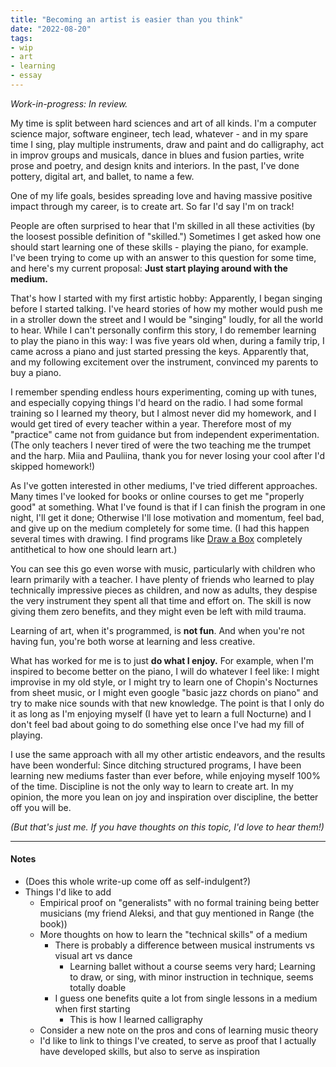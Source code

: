 ```yaml
---
title: "Becoming an artist is easier than you think"
date: "2022-08-20"
tags:
- wip
- art
- learning
- essay
---
```

*Work-in-progress: In review.*

My time is split between hard sciences and art of all kinds.
I'm a computer science major, software engineer, tech lead, whatever - and in my spare time I sing, play multiple instruments, draw and paint and do calligraphy, act in improv groups and musicals, dance in blues and fusion parties, write prose and poetry, and design knits and interiors.
In the past, I've done pottery, digital art, and ballet, to name a few.

One of my life goals, besides spreading love and having massive positive impact through my career, is to create art.
So far I'd say I'm on track!

People are often surprised to hear that I'm skilled in all these activities (by the loosest possible definition of "skilled.")
Sometimes I get asked how one should start learning one of these skills - playing the piano, for example.
I've been trying to come up with an answer to this question for some time, and here's my current proposal: **Just start playing around with the medium.**

That's how I started with my first artistic hobby: Apparently, I began singing before I started talking.
I've heard stories of how my mother would push me in a stroller down the street and I would be "singing" loudly, for all the world to hear.
While I can't personally confirm this story, I do remember learning to play the piano in this way: I was five years old when, during a family trip, I came across a piano and just started pressing the keys.
Apparently that, and my following excitement over the instrument, convinced my parents to buy a piano.

I remember spending endless hours experimenting, coming up with tunes, and especially copying things I'd heard on the radio.
I had some formal training so I learned my theory, but I almost never did my homework, and I would get tired of every teacher within a year.
Therefore most of my "practice" came not from guidance but from independent experimentation.
(The only teachers I never tired of were the two teaching me the trumpet and the harp.
Miia and Pauliina, thank you for never losing your cool after I'd skipped homework!)

As I've gotten interested in other mediums, I've tried different approaches.
Many times I've looked for books or online courses to get me "properly good" at something.
What I've found is that if I can finish the program in one night, I'll get it done; Otherwise I'll lose motivation and momentum, feel bad, and give up on the medium completely for some time.
(I had this happen several times with drawing.
I find programs like [Draw a Box](https://drawabox.com) completely antithetical to how one should learn art.)

You can see this go even worse with music, particularly with children who learn primarily with a teacher.
I have plenty of friends who learned to play technically impressive pieces as children, and now as adults, they despise the very instrument they spent all that time and effort on.
The skill is now giving them zero benefits, and they might even be left with mild trauma.

Learning of art, when it's programmed, is **not fun**.
And when you're not having fun, you're both worse at learning and less creative.

What has worked for me is to just **do what I enjoy.**
For example, when I'm inspired to become better on the piano, I will do whatever I feel like: I might improvise in my old style, or I might try to learn one of Chopin's Nocturnes from sheet music, or I might even google "basic jazz chords on piano" and try to make nice sounds with that new knowledge.
The point is that I only do it as long as I'm enjoying myself (I have yet to learn a full Nocturne) and I don't feel bad about going to do something else once I've had my fill of playing.

I use the same approach with all my other artistic endeavors, and the results have been wonderful:
Since ditching structured programs, I have been learning new mediums faster than ever before, while enjoying myself 100% of the time.
Discipline is not the only way to learn to create art.
In my opinion, the more you lean on joy and inspiration over discipline, the better off you will be.

*(But that's just me. If you have thoughts on this topic, I'd love to hear them!)*

---

#### Notes
- (Does this whole write-up come off as self-indulgent?)
- Things I'd like to add
	- Empirical proof on "generalists" with no formal training being better musicians (my friend Aleksi, and that guy mentioned in Range (the book))
	- More thoughts on how to learn the "technical skills" of a medium
		- There is probably a difference between musical instruments vs visual art vs dance
			- Learning ballet without a course seems very hard; Learning to draw, or sing, with minor instruction in technique, seems totally doable
		- I guess one benefits quite a lot from single lessons in a medium when first starting
			- This is how I learned calligraphy
	- Consider a new note on the pros and cons of learning music theory
	- I'd like to link to things I've created, to serve as proof that I actually have developed skills, but also to serve as inspiration